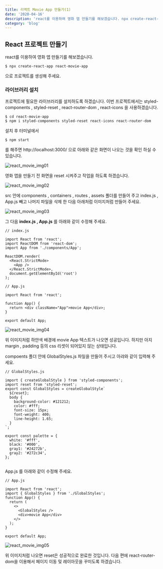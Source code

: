 ```yaml
---
title: 리액트 Movie App 만들기(1)
date: '2020-04-16'
description: 'react를 이용하여 영화 앱 만들기를 해보겠습니다. npx create-react-app react-movie-app 으로 프로젝트를 생성해 주세요.'
category: 'blog'
---
```


## React 프로젝트 만들기

react를 이용하여 영화 앱 만들기를 해보겠습니다.

```
$ npx create-react-app react-movie-app
```

으로 프로젝트를 생성해 주세요.

### 라이브러리 설치

프로젝트에 필요한 라이브러리를 설치하도록 하겠습니다. 이번 프로젝트에서는 styled-components , styled-reset , react-router-dom , react-icons 을 사용하겠습니다.

```
$ cd react-movie-app
$ npm i styled-components styled-reset react-icons react-router-dom
```

설치 후 터미널에서

```
$ npm start
```

를 해주면 http://localhost:3000/ 으로 아래와 같은 화면이 나오는 것을 확인 하실 수 있습니다.

![react_movie_img01](./images/react_movie_img01.png)

영화 앱을 만들기 전 화면을 reset 시켜주고 작업을 하도록 하겠습니다.

![react_movie_img02](./images/react_movie_img02.png)

src 안에 components , containers , routes , assets 폴더를 만들어 주고 index.js , App.js 빼고 나머지 파일을 삭제 한 다음 아래처럼 이미지처럼 만들어 주세요.

![react_movie_img03](./images/react_movie_img03.png)

그 다음 **index.js , App.js** 를 아래와 같이 수정해 주세요.

```
// index.js

import React from 'react';
import ReactDOM from 'react-dom';
import App from './components/App';

ReactDOM.render(
  <React.StrictMode>
    <App />
  </React.StrictMode>,
  document.getElementById('root')
);

```

```
// App.js

import React from 'react';

function App() {
  return <div className="App">movie App</div>;
}

export default App;

```

![react_movie_img04](./images/react_movie_img04.png)

위 이미지처럼 하얀색 배경에 movie App 텍스트가 나오면 성공입니다. 하지만 아지 margin , padding 등의 css 리셋이 되어있지 않는 상태입니다.

compoents 폴더 안에 GlobalStyles.js 파일을 만들어 주시고 아랴와 같이 입력해 주세요.

```
// GlobalStyles.js

import { createGlobalStyle } from 'styled-components';
import reset from 'styled-reset';
export const GlobalStyles = createGlobalStyle`
  ${reset};
  body {
    background-color: #121212;
    color: #fff;
    font-size: 15px;
    font-weight: 400;
    line-height: 1.65;
  }
`;

export const palette = {
  white: '#fff',
  black: '#000',
  gray1: '#24272b',
  gray2: '#272c34',
};


```

App.js 를 아래와 같이 수정해 주세요.

```
// App.js

import React from 'react';
import { GlobalStyles } from './GlobalStyles';
function App() {
  return (
    <>
      <GlobalStyles />
      <div>movie App</div>
    </>
  );
}

export default App;

```

![react_movie_img05](./images/react_movie_img05.png)

위 이미지처럼 나오면 reset은 성공적으로 완료한 것입니다. 다음 편에 react-router-dom을 이용해서 페이지 이동 및 레이아웃을 꾸미도록 하겠습니다.
